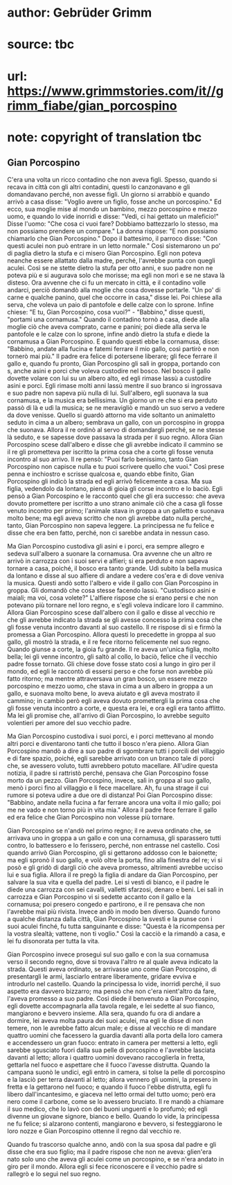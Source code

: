 # author: Gebrüder Grimm
# source: tbc
# url: https://www.grimmstories.com/it//grimm_fiabe/gian_porcospino
# note: copyright of translation tbc

## Gian Porcospino 

C'era una volta un ricco contadino che non aveva figli. Spesso, quando
si recava in città con gli altri contadini, questi lo canzonavano e gli
domandavano perché‚ non avesse figli. Un giorno si arrabbiò e quando
arrivò a casa disse: "Voglio avere un figlio, fosse anche un
porcospino." Ed ecco, sua moglie mise al mondo un bambino, mezzo
porcospino e mezzo uomo, e quando lo vide inorridì e disse: "Vedi, ci
hai gettato un maleficio!" Disse l'uomo: "Che cosa ci vuoi fare?
Dobbiamo battezzarlo lo stesso, ma non possiamo prendere un compare."
La donna rispose: "E non possiamo chiamarlo che Gian Porcospino." Dopo
il battesimo, il parroco disse: "Con questi aculei non può entrare in
un letto normale." Così sistemarono un po' di paglia dietro la stufa e
ci misero Gian Porcospino. Egli non poteva neanche essere allattato
dalla madre, perché‚ l'avrebbe punta con quegli aculei. Così se ne
stette dietro la stufa per otto anni, e suo padre non ne poteva più e si
augurava solo che morisse; ma egli non morì e se ne stava là disteso.
Ora avvenne che ci fu un mercato in città, e il contadino volle andarci,
perciò domandò alla moglie che cosa dovesse portarle. "Un po' di carne
e qualche panino, quel che occorre in casa," disse lei. Poi chiese alla
serva, che voleva un paio di pantofole e delle calze con lo sprone.
Infine chiese: "E tu, Gian Porcospino, cosa vuoi?" - "Babbino,"
disse questi, "portami una cornamusa." Quando il contadino tornò a
casa, diede alla moglie ciò che aveva comprato, carne e panini; poi
diede alla serva le pantofole e le calze con lo sprone, infine andò
dietro la stufa e diede la cornamusa a Gian Porcospino. E quando questi
ebbe la cornamusa, disse: "Babbino, andate alla fucina e fatemi ferrare
il mio gallo, così partirò e non tornerò mai più." Il padre era felice
di potersene liberare; gli fece ferrare il gallo e, quando fu pronto,
Gian Porcospino gli salì in groppa, portando con s‚ anche asini e porci
che voleva custodire nel bosco. Nel bosco il gallo dovette volare con
lui su un albero alto, ed egli rimase lassù a custodire asini e porci.
Egli rimase molti anni lassù mentre il suo branco si ingrossava e suo
padre non sapeva più nulla di lui. Sull'albero, egli suonava la sua
cornamusa, e la musica era bellissima. Un giorno un re che si era
perduto passò di là e udì la musica; se ne meravigliò e mandò un suo
servo a vedere da dove venisse. Quello si guardò attorno ma vide
soltanto un animaletto seduto in cima a un albero; sembrava un gallo,
con un porcospino in groppa che suonava. Allora il re ordinò al servo di
domandargli perché‚ se ne stesse là seduto, e se sapesse dove passava la
strada per il suo regno. Allora Gian Porcospino scese dall'albero e
disse che gli avrebbe indicato il cammino se il re gli prometteva per
iscritto la prima cosa che a corte gli fosse venuta incontro al suo
arrivo. Il re pensò: "Puoi farlo benissimo, tanto Gian Porcospino non
capisce nulla e tu puoi scrivere quello che vuoi." Così prese penna e
inchiostro e scrisse qualcosa e, quando ebbe finito, Gian Porcospino gli
indicò la strada ed egli arrivò felicemente a casa. Ma sua figlia,
vedendolo da lontano, piena di gioia gli corse incontro e lo baciò. Egli
pensò a Gian Porcospino e le raccontò quel che gli era successo: che
aveva dovuto promettere per iscritto a uno strano animale ciò che a casa
gli fosse venuto incontro per primo; l'animale stava in groppa a un
galletto e suonava molto bene; ma egli aveva scritto che non gli avrebbe
dato nulla perché‚, tanto, Gian Porcospino non sapeva leggere. La
principessa ne fu felice e disse che era ben fatto, perché‚ non ci
sarebbe andata in nessun caso.

Ma Gian Porcospino custodiva gli asini e i porci, era sempre allegro e
sedeva sull'albero a suonare la cornamusa. Ora avvenne che un altro re
arrivò in carrozza con i suoi servi e alfieri; si era perduto e non
sapeva tornare a casa, poiché‚ il bosco era tanto grande. Udì subito la
bella musica da lontano e disse al suo alfiere di andare a vedere
cos'era e di dove veniva la musica. Questi andò sotto l'albero e vide
il gallo con Gian Porcospino in groppa. Gli domandò che cosa stesse
facendo lassù. "Custodisco asini e maiali; ma voi, cosa volete?"
L'alfiere rispose che si erano persi e che non potevano più tornare nel
loro regno, e s'egli voleva indicare loro il cammino. Allora Gian
Porcospino scese dall'albero con il gallo e disse al vecchio re che gli
avrebbe indicato la strada se gli avesse concesso la prima cosa che gli
fosse venuta incontro davanti al suo castello. Il re rispose di sì e
firmò la promessa a Gian Porcospino. Allora questi lo precedette in
groppa al suo gallo, gli mostrò la strada, e il re fece ritorno
felicemente nel suo regno. Quando giunse a corte, la gioia fu grande. Il
re aveva un'unica figlia, molto bella; lei gli venne incontro, gli
saltò al collo, lo baciò, felice che il vecchio padre fosse tornato. Gli
chiese dove fosse stato così a lungo in giro per il mondo, ed egli le
raccontò di essersi perso e che forse non avrebbe più fatto ritorno; ma
mentre attraversava un gran bosco, un essere mezzo porcospino e mezzo
uomo, che stava in cima a un albero in groppa a un gallo, e suonava
molto bene, lo aveva aiutato e gli aveva mostrato il cammino; in cambio
però egli aveva dovuto promettergli la prima cosa che gli fosse venuta
incontro a corte, e questa era lei, e ora egli era tanto afflitto. Ma
lei gli promise che, all'arrivo di Gian Porcospino, lo avrebbe seguito
volentieri per amore del suo vecchio padre.

Ma Gian Porcospino custodiva i suoi porci, e i porci mettevano al mondo
altri porci e diventarono tanti che tutto il bosco n'era pieno. Allora
Gian Porcospino mandò a dire a suo padre di sgombrare tutti i porcili
del villaggio e di fare spazio, poiché‚ egli sarebbe arrivato con un
branco tale di porci che, se avessero voluto, tutti avrebbero potuto
macellare. All'udire questa notizia, il padre si rattristò perché‚
pensava che Gian Porcospino fosse morto da un pezzo. Gian Porcospino,
invece, salì in groppa al suo gallo, menò i porci fino al villaggio e li
fece macellare. Ah, fu una strage il cui rumore si poteva udire a due
ore di distanza! Poi Gian Porcospino disse: "Babbino, andate nella
fucina a far ferrare ancora una volta il mio gallo; poi me ne vado e non
torno più in vita mia." Allora il padre fece ferrare il gallo ed era
felice che Gian Porcospino non volesse più tornare.

Gian Porcospino se n'andò nel primo regno; il re aveva ordinato che, se
arrivava uno in groppa a un gallo e con una cornamusa, gli sparassero
tutti contro, lo battessero e lo ferissero, perché‚ non entrasse nel
castello. Così quando arrivò Gian Porcospino, gli si gettarono addosso
con le baionette; ma egli spronò il suo gallo, e volò oltre la porta,
fino alla finestra del re; vi si posò e gli gridò di dargli ciò che
aveva promesso, altrimenti avrebbe ucciso lui e sua figlia. Allora il re
pregò la figlia di andare da Gian Porcospino, per salvare la sua vita e
quella del padre. Lei si vestì di bianco, e il padre le diede una
carrozza con sei cavalli, valletti sfarzosi, denaro e beni. Lei salì in
carrozza e Gian Porcospino vi si sedette accanto con il gallo e la
cornamusa; poi presero congedo e partirono, e il re pensava che non
l'avrebbe mai più rivista. Invece andò in modo ben diverso. Quando
furono a qualche distanza dalla città, Gian Porcospino la svestì e la
punse con i suoi aculei finché‚ fu tutta sanguinante e disse: "Questa è
la ricompensa per la vostra slealtà; vattene, non ti voglio." Così la
cacciò e la rimandò a casa, e lei fu disonorata per tutta la vita.

Gian Porcospino invece proseguì sul suo gallo e con la sua cornamusa
verso il secondo regno, dove si trovava l'altro re al quale aveva
indicato la strada. Questi aveva ordinato, se arrivasse uno come Gian
Porcospino, di presentargli le armi, lasciarlo entrare liberamente,
gridare evviva e introdurlo nel castello. Quando la principessa lo vide,
inorridì perché‚ il suo aspetto era davvero bizzarro; ma pensò che non
c'era nient'altro da fare, l'aveva promesso a suo padre. Così diede
il benvenuto a Gian Porcospino, egli dovette accompagnarla alla tavola
regale, e lei sedette al suo fianco, mangiarono e bevvero insieme. Alla
sera, quando fu ora di andare a dormire, lei aveva molta paura dei suoi
aculei, ma egli le disse di non temere, non le avrebbe fatto alcun male;
e disse al vecchio re di mandare quattro uomini che facessero la guardia
davanti alla porta della loro camera e accendessero un gran fuoco:
entrato in camera per mettersi a letto, egli sarebbe sgusciato fuori
dalla sua pelle di porcospino e l'avrebbe lasciata davanti al letto;
allora i quattro uomini dovevano raccoglierla in fretta, gettarla nel
fuoco e aspettare che il fuoco l'avesse distrutta. Quando la campana
suonò le undici, egli entrò in camera, si tolse la pelle di porcospino e
la lasciò per terra davanti al letto; allora vennero gli uomini, la
presero in fretta e la gettarono nel fuoco; e quando il fuoco l'ebbe
distrutta, egli fu libero dall'incantesimo, e giaceva nel letto ormai
del tutto uomo; però era nero come il carbone, come se lo avessero
bruciato. Il re mandò a chiamare il suo medico, che lo lavò con dei
buoni unguenti e lo profumò; ed egli divenne un giovane signore, bianco
e bello. Quando lo vide, la principessa ne fu felice; si alzarono
contenti, mangiarono e bevvero, si festeggiarono le loro nozze e Gian
Porcospino ottenne il regno dal vecchio re.

Quando fu trascorso qualche anno, andò con la sua sposa dal padre e gli
disse che era suo figlio; ma il padre rispose che non ne aveva:
glien'era nato solo uno che aveva gli aculei come un porcospino, e se
n'era andato in giro per il mondo. Allora egli si fece riconoscere e il
vecchio padre si rallegrò e lo seguì nel suo regno.
